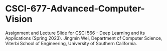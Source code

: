 # CSCI-677-Advanced-Computer-Vision
Assignment and Lecture Slide for CSCI 566 - Deep Learning and its Applications (Spring 2023).  Jingmin Wei, Department of Computer Science, Viterbi School of Engineering, University of Southern California.
